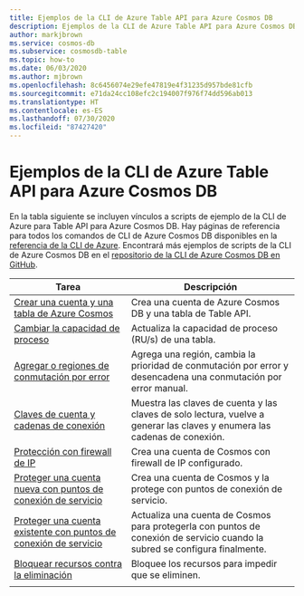 ```yaml
---
title: Ejemplos de la CLI de Azure Table API para Azure Cosmos DB
description: Ejemplos de la CLI de Azure Table API para Azure Cosmos DB
author: markjbrown
ms.service: cosmos-db
ms.subservice: cosmosdb-table
ms.topic: how-to
ms.date: 06/03/2020
ms.author: mjbrown
ms.openlocfilehash: 8c6456074e29efe47819e4f31235d957bde81cfb
ms.sourcegitcommit: e71da24cc108efc2c194007f976f74dd596ab013
ms.translationtype: HT
ms.contentlocale: es-ES
ms.lasthandoff: 07/30/2020
ms.locfileid: "87427420"
---
```

# <a name="azure-cli-samples-for-azure-cosmos-db-table-api"></a>Ejemplos de la CLI de Azure Table API para Azure Cosmos DB

En la tabla siguiente se incluyen vínculos a scripts de ejemplo de la CLI de Azure para Table API para Azure Cosmos DB. Hay páginas de referencia para todos los comandos de CLI de Azure Cosmos DB disponibles en la [referencia de la CLI de Azure](/cli/azure/cosmosdb). Encontrará más ejemplos de scripts de la CLI de Azure Cosmos DB en el [repositorio de la CLI de Azure Cosmos DB en GitHub](https://github.com/Azure-Samples/azure-cli-samples/tree/master/cosmosdb).

|Tarea | Descripción |
|---|---|
| [Crear una cuenta y una tabla de Azure Cosmos](scripts/cli/table/create.md?toc=%2fcli%2fazure%2ftoc.json)| Crea una cuenta de Azure Cosmos DB y una tabla de Table API. |
| [Cambiar la capacidad de proceso](scripts/cli/table/throughput.md?toc=%2fcli%2fazure%2ftoc.json) | Actualiza la capacidad de proceso (RU/s) de una tabla.|
| [Agregar o regiones de conmutación por error](scripts/cli/common/regions.md?toc=%2fcli%2fazure%2ftoc.json) | Agrega una región, cambia la prioridad de conmutación por error y desencadena una conmutación por error manual.|
| [Claves de cuenta y cadenas de conexión](scripts/cli/common/keys.md?toc=%2fcli%2fazure%2ftoc.json) | Muestra las claves de cuenta y las claves de solo lectura, vuelve a generar las claves y enumera las cadenas de conexión.|
| [Protección con firewall de IP](scripts/cli/common/ipfirewall.md?toc=%2fcli%2fazure%2ftoc.json)| Crea una cuenta de Cosmos con firewall de IP configurado.|
| [Proteger una cuenta nueva con puntos de conexión de servicio](scripts/cli/common/service-endpoints.md?toc=%2fcli%2fazure%2ftoc.json)| Crea una cuenta de Cosmos y la protege con puntos de conexión de servicio.|
| [Proteger una cuenta existente con puntos de conexión de servicio](scripts/cli/common/service-endpoints-ignore-missing-vnet.md?toc=%2fcli%2fazure%2ftoc.json)| Actualiza una cuenta de Cosmos para protegerla con puntos de conexión de servicio cuando la subred se configura finalmente.|
| [Bloquear recursos contra la eliminación](scripts/cli/table/lock.md?toc=%2fcli%2fazure%2ftoc.json)| Bloquee los recursos para impedir que se eliminen.|
|||
